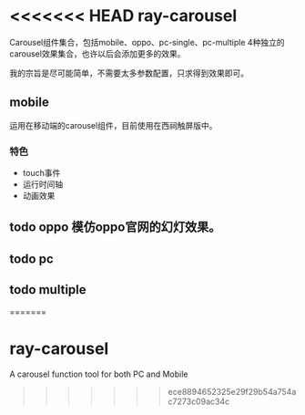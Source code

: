 <<<<<<< HEAD
ray-carousel
======
Carousel组件集合，包括mobile、oppo、pc-single、pc-multiple 4种独立的carousel效果集合，也许以后会添加更多的效果。

我的宗旨是尽可能简单，不需要太多参数配置，只求得到效果即可。

## mobile
运用在移动端的carousel组件，目前使用在西祠触屏版中。

### 特色
- touch事件
- 运行时间轴
- 动画效果

## todo oppo 模仿oppo官网的幻灯效果。

## todo pc

## todo multiple
=======
# ray-carousel
A carousel function tool for both PC and Mobile
>>>>>>> ece8894652325e29f29b54a754ac7273c09ac34c
